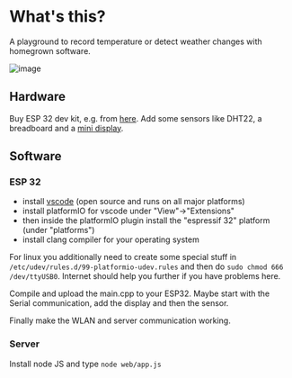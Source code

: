 # What's this?

A playground to record temperature or detect weather changes with homegrown software.

![image](https://user-images.githubusercontent.com/129644/64167917-b325a000-ce4a-11e9-8ffc-fabad79eb2c8.png)

## Hardware

Buy ESP 32 dev kit, e.g. from [here](https://www.az-delivery.de/products/esp32-developmentboard?ls=de). 
Add some sensors like DHT22, a breadboard and a [mini display](https://www.az-delivery.de/products/0-96zolldisplay?ls=de).

## Software

### ESP 32

 * install [vscode](https://code.visualstudio.com/) (open source and runs on all major platforms)
 * install platformIO for vscode under "View"->"Extensions"
 * then inside the platformIO plugin install the "espressif 32" platform (under "platforms")
 * install clang compiler for your operating system

For linux you additionally need to create some special stuff in `/etc/udev/rules.d/99-platformio-udev.rules` and then do `sudo chmod 666 /dev/ttyUSB0`. Internet should help you further if you have problems here.

Compile and upload the main.cpp to your ESP32. Maybe start with the Serial communication, add the display and then the sensor.

Finally make the WLAN and server communication working.

### Server

Install node JS and type `node web/app.js`
